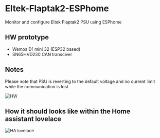# Eltek-Flaptak2-ESPhome
Monitor and configure Eltek Flaptak2 PSU using ESPhome

## HW prototype
- Wemos D1 mini 32 (ESP32 based)
- SN65HVD230 CAN transciver

## Notes
Please note that PSU is reverting to the default voltage and no current limit while the communication is lost.

![HW](https://github.com/taHC81/Eltek-Flaptak2-ESPhome/blob/main/Eltek-Flaptak2-ESPhome-connection.jpg?raw=true)

## How it should looks like within the Home assistant lovelace
![HA lovelace](https://github.com/taHC81/Eltek-Flaptak2-ESPhome/blob/main/Eltek-Flatpack2-HA2.png?raw=true)

